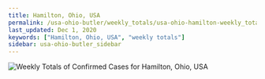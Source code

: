 ```yaml
---
title: Hamilton, Ohio, USA
permalink: /usa-ohio-butler/weekly_totals/usa-ohio-hamilton-weekly_totals.html
last_updated: Dec 1, 2020
keywords: ["Hamilton, Ohio, USA", "weekly totals"]
sidebar: usa-ohio-butler_sidebar
---
```


![Weekly Totals of Confirmed Cases for Hamilton, Ohio, USA](/covid_tracker/images/graphs/usa-ohio-hamilton-weekly_totals_graph.png)
